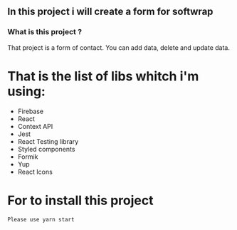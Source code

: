## In this project i will create a form for softwrap

### What is this project ?

That project is a form of contact. You can add data, delete and update data. 

# That is the list of libs whitch i'm using:

<ul>
    <li>Firebase</li>
    <li>React</li>
    <li>Context API</li>
    <li>Jest</li>
    <li>React Testing library</li>
    <li>Styled components</li>
    <li>Formik</li>
    <li>Yup</li>
    <li>React Icons</li>
</ul>

# For to install this project

    Please use yarn start

